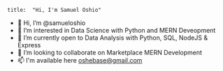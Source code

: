 ```
title:  "Hi, I'm Samuel Oshio" 
```

- 👋 Hi, I’m @samueloshio
- 👀 I’m interested in Data Science with Python and MERN Deveopment
- 🌱 I’m currently open to Data Analysis with Python, SQL, NodeJS & Express 
- 💞️ I’m looking to collaborate on Marketplace MERN Development
- 📫 I'm available here oshebase@gmail.com

<!---
samueloshio/samueloshio is a ✨ special ✨ repository because its `README.md` (this file) appears on your GitHub profile.
You can click the Preview link to take a look at your changes.
--->

